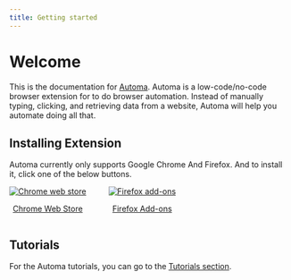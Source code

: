 ```yaml
---
title: Getting started
---
```


# Welcome
This is the documentation for [Automa](https://www.automa.site). Automa is a low-code/no-code browser extension for to do browser automation. Instead of manually typing, clicking, and retrieving data from a website, Automa will help you automate doing all that.

## Installing Extension
Automa currently only supports Google Chrome And Firefox. And to install it, click one of the below buttons.

<div style="display: flex">
  <div style="margin-right: 40px">
    <a target="_blank" href="https://chrome.google.com/webstore/detail/automa/infppggnoaenmfagbfknfkancpbljcca">
      <img src="https://user-images.githubusercontent.com/22908993/166417152-f870bfbd-1770-4c28-b69d-a7303aebc9a6.png" alt="Chrome web store" />
      <p align="center">Chrome Web Store</p>
    </a>
  </div>
  <div>
    <a target="_blank" href="https://addons.mozilla.org/en-US/firefox/addon/automa/">
      <img src="https://user-images.githubusercontent.com/22908993/166417727-3481fef4-00e5-4cf0-bb03-27fb880d993c.png" alt="Firefox add-ons" />
      <p align="center">Firefox Add-ons</p>
    </a>
  </div>
</div>

## Tutorials
For the Automa tutorials, you can go to the [Tutorials section](https://www.automa.site/tutorials).